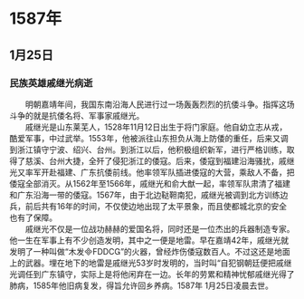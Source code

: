# 1587年
## 1月25日
### 民族英雄戚继光病逝
　　明朝嘉靖年间，我国东南沿海人民进行过一场轰轰烈烈的抗倭斗争。指挥这场斗争的就是抗倭名将、军事家戚继光。<br>　　戚继光是山东莱芜人，1528年11月12日出生于将门家庭。他自幼立志从戎，酷爱军事，中过武举。1553年，他被派往山东担负从海上防倭的重任，后来又调到浙江镇守宁波、绍兴、台州。到浙江以后，他积极组织新军，进行严格训练，取得了慈溪、台州大捷，全歼了侵犯浙江的倭寇。后来，倭寇到福建沿海骚扰，戚继光又率军开赴福建、广东抗倭前线。他率领军队插进倭寇的大营，乘敌人不备，把倭寇全部消灭。从1562年至1566年，戚继光和俞大猷一起，率领军队肃清了福建和广东沿海一带的倭寇。1567年，由于北边鞑靼南犯，戚继光被调到北方训练边兵，前后共有16年的时间，不仅使边地出现了太平景象，而且使都城北京的安全也有了保障。<br>　　戚继光不仅是一位战功赫赫的爱国名将，同时还是一位杰出的兵器制造专家。他一生在军事上有不少创造发明，其中之一便是地雷。早在嘉靖42年，戚继光就发明了一种叫做“木发FDDC”的火器，曾经炸伤倭寇数百人。不过这还是地面上的武器。埋在地下的地雷是戚继光53岁时发明的，当时叫“自犯钢朝廷便把戚继光调任到广东镇守，实际上是将他闲弃在一边。长年的劳累和精神忧郁戚继光得了肺病，1585年他旧病复发，得旨允许回乡养病。1587年 1月25日凌晨去世。
<comment/>